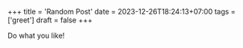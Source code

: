 +++
title = 'Random Post'
date = 2023-12-26T18:24:13+07:00
tags = ['greet']
draft = false
+++

Do what you like!
